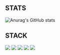 ## STATS
![Anurag's GitHub stats](https://github-readme-stats.vercel.app/api?username=whykrino&show_icons=true&theme=highcontrast)

## STACK
<img src="https://img.shields.io/badge/JavaScript-73cbd0?style=for-the-badge&logo=&logoColor="/> <img src="https://img.shields.io/badge/HTML5-73cbd0?style=for-the-badge&logo=&logoColor="/> <img src="https://img.shields.io/badge/CSS3-73cbd0?style=for-the-badge&logo=&logoColor="/> <img src="https://img.shields.io/badge/TYPESCRIPT-73cbd0?style=for-the-badge&logo=&logoColor="/> <img src="https://img.shields.io/badge/React.JS-73cbd0?style=for-the-badge&logo=&logoColor="/>
